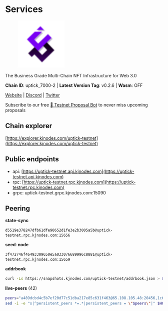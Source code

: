 # Services

<figure><img src="https://raw.githubusercontent.com/kj89/cosmos-images/main/logos/uptick.png" width="150" alt=""><figcaption></figcaption></figure>

The Business Grade Multi-Chain NFT Infrastructure for Web 3.0

**Chain ID**: uptick_7000-2 | **Latest Version Tag**: v0.2.6 | **Wasm**: OFF

[Website](https://uptick.network) | [Discord](https://discord.gg/UzeHS7fu5H) | [Twitter](https://twitter.com/uptickproject)



Subscribe to our free [🤖 Testnet Proposal Bot](https://t.me/kjnodes_testnet_proposal_bot) to never miss upcoming proposals


## Chain explorer
[https://explorer.kjnodes.com/uptick-testnet](https://explorer.kjnodes.com/uptick-testnet)

## Public endpoints

* api: [https://uptick-testnet.api.kjnodes.com](https://uptick-testnet.api.kjnodes.com)
* rpc: [https://uptick-testnet.rpc.kjnodes.com](https://uptick-testnet.rpc.kjnodes.com)
* grpc: uptick-testnet.grpc.kjnodes.com:15090

## Peering

**state-sync**

```text
d5519e378247dfb61dfe90652d1fe3e2b3005a5b@uptick-testnet.rpc.kjnodes.com:15656
```

**seed-node**

```text
3f472746f46493309650e5a033076689996c8881@uptick-testnet.rpc.kjnodes.com:15659
```

**addrbook**
```bash
curl -Ls https://snapshots.kjnodes.com/uptick-testnet/addrbook.json > $HOME/.uptickd/config/addrbook.json
```

**live-peers** (42)
```bash
peers="a489dcbd4c5b7ef20d77c51dba217e85c631f463@65.108.105.48:20456,1c66685cbf5c8dc0a739eb57c896d35eb2eed17c@65.109.50.106:28656,d5519e378247dfb61dfe90652d1fe3e2b3005a5b@65.109.68.190:15656,11995495f726f4e4c2ab74862fdb30e87c167448@65.108.195.235:27656,b483acbcae7ccd1244f588144245e9d1124c3de5@88.99.56.200:26666,af5262526a0800a29a0a7194e1488a9fa62d0005@195.3.223.208:26656,94734f927b16ff91f5e45875396295d6173ca918@74.50.70.118:11574,d8777278648d8fc93800692a8b96a7f104df4f9a@194.163.135.127:26656,dd8080d9ea1f3830370a4f51ca6fe858a3d32191@65.108.72.253:11656,878101ab9ad2402bfd700a3da58223778461c753@185.245.182.152:26656,49c86b1fdc3f99ac3108904aef4f64297f3f1415@209.222.97.81:26656,57876cfa3a101068885f302df69ff5556720af3b@154.26.137.198:36656,7a9b1f1ed80e854dfbf95f921c35f950f9278ea4@161.97.162.123:31656,f30bf0eebdd10788d09d5c64132a7161d714e126@154.12.243.189:31656,9d4d5e7c4f7c7cd0b7ef5fa580a0ea9e07f7bcc0@204.93.241.110:27656,e9fee55fdf6668e4e04927cdd85bbbbc9e9e43b1@209.145.62.101:26656,ad563c8036250cb34f3e822280ead9c59c9537d3@185.239.209.124:31656,0148cb2bb6b646cb147b1651ad503fcf9abfc652@107.155.98.194:36656,c6ca186e2ea0202a78b357c9b2d8883e3d96613a@144.91.110.211:31656,0afb5ce897e69eec34fb32bf87f4a2f93f79e0b3@65.109.65.210:30656,aff8d7b78840eaafa6c2bafd9a76b76e565b2933@65.108.131.190:25256,a818920590d15226a206ec4c73b1c5c20c56a435@65.21.134.202:26666,3edfe380f7eff0658582c158f2eecebae2e0fed7@213.239.213.179:26656,7849e4320385434b0828a3e0206a3b69767393f6@65.109.91.227:26656,45f58ce671967a10933ea3e2279be03f0ebcb42c@85.114.134.219:16656,5739ae6fab71ec95fb3112f4d1ea2845782fa9f7@54.92.137.6:26656,f58fd7ff25183e7e0dc3c35e667641129a8bc2cd@144.76.27.79:26656,e24bde7fe207160442fe6b93ee376a739def5757@51.222.248.153:26656,b9d3fe835ded0b93c39befad43fb3c4964ae740f@91.195.101.100:26656,dedd92019e364182bc24e7d4052fd7cefa94a976@65.108.200.60:20656,52cdb51fe8692dea11de23b8c97c9d947a6eb1c2@51.222.44.116:10656,b8e76d2223663e9bc47351564f1017b6e89deeee@95.165.89.222:24476,9fda526bd693e6b35a877a087f0061d4f20a7fba@65.108.108.52:20656,1bb6d67af0dd1d452e294e9df430d07bccefe502@185.215.167.241:26656,aa30d4d1748553c3619d9d9b1121df0b99de87b1@45.88.188.93:56656,aefbc6fea5a1a0eb0e0974a218e4748618d7ab2d@138.201.204.5:31656,a3b3712dfd366c5c39f6a6b3265c88c4166da86a@161.97.93.245:26661,5368bc0c12a7bfd9d69ba192b06f2be97d28e7ef@185.239.209.56:31656,02e89f27f64c1d097beb5929c3ada13ae4ce2828@2.58.82.181:26656,d42cf28de5fcf5786d78fce2936633c9eb927b2e@65.109.84.214:56656,2c952455a0e425081b54855091ab84c1fe73c4bc@65.108.231.124:10656,70c19420bb2d40c5a6c3466c69ead6e0877b9cc7@45.85.250.108:26656"
sed -i -e "s|^persistent_peers *=.*|persistent_peers = \"$peers\"|" $HOME/.uptickd/config/config.toml
```
